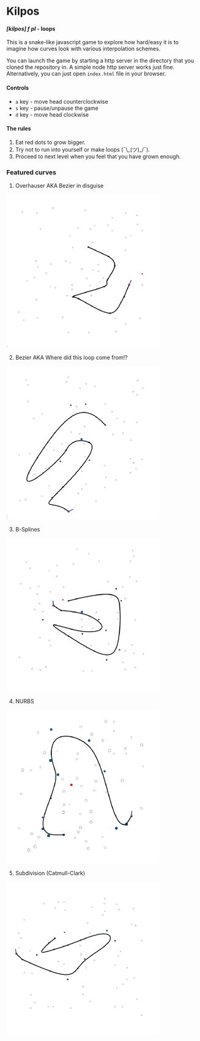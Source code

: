 # Kilpos 
#### *[kilpos] f pl* - loops

This is a snake-like javascript game to explore how hard/easy it is to imagine how curves look with various interpolation schemes.

You can launch the game by starting a http server in the directory that you cloned the repository in. A simple node http server works just fine. Alternatively, you can just open `index.html` file in your browser.

#### Controls
* `a` key - move head counterclockwise
* `s` key - pause/unpause the game
* `d` key - move head clockwise
#### The rules
1. Eat red dots to grow bigger.
2. Try not to run into yourself or make loops (¯\\\_(ツ)\_/¯).
3. Proceed to next level when you feel that you have grown enough. 

### Featured curves
1. Overhauser AKA Bezier in disguise

![Overhauser snake](https://github.com/Akvile1206/Kilpos/blob/master/images/overhauser.png)

2. Bezier AKA Where did this loop come from!?

![Bezier snake](https://github.com/Akvile1206/Kilpos/blob/master/images/bezier.png)

3. B-Splines

![B-spline snake](https://github.com/Akvile1206/Kilpos/blob/master/images/b-splines.png?raw=true)

4. NURBS

![NURBS snake](https://github.com/Akvile1206/Kilpos/blob/master/images/nurbs.png)

5. Subdivision (Catmull-Clark)

![Subdivision snake](https://github.com/Akvile1206/Kilpos/blob/master/images/subdivision.png)

